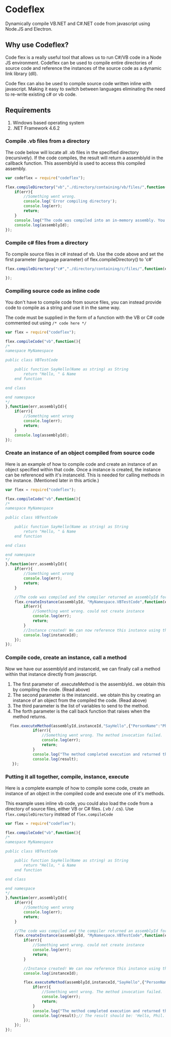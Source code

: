 # Codeflex

Dynamically compile VB.NET and C#.NET code from javascript using Node.JS and Electron.

## Why use Codeflex?

Code flex is a really useful tool that allows us to run C#/VB code in a Node JS environment. Codeflex can be used to compile entire directories of source code and reference the instances of the source code as a dynamic link library (dll).

Code flex can also be used to compile source code written inline with javascript. Making it easy to switch between languages eliminating the need to re-write existing c# or vb code.

## Requirements

1. Windows based operating system
2. .NET Framework 4.6.2

### Compile .vb files from a directory

The code below will locate all .vb files in the specified directory (recursively). If the code compiles, the result will return a assemblyId in the callback function. This assemblyId is used to access this compiled assembly.

```javascript
var codeflex = require("codeflex");

flex.compileDirectory("vb","./directory/containing/vb/files/",function(err, assemblyId){
    if(err){
        //Something went wrong.
        console.log('Error compiling directory');
        console.log(err);
        return;
    }
    console.log("The code was compiled into an in-memory assembly. You can access this assembly using the assemblyId");
    console.log(assemblyId);
});

```

### Compile c# files from a directory

To compile source files in c# instead of vb. Use the code above and set the first parameter (language parameter) of flex.compileDirectory() to 'c#'
```javascript
flex.compileDirectory("c#","./directory/containing/c/files/",function(err, assemblyId){

});
```

### Compiling source code as inline code

You don't have to compile code from source files, you can instead provide code to compile as a string and use it in the same way.

The code must be supplied in the form of a function with the VB or C# code commented out using ```/* code here */```

```javascript
var flex = require("codeflex");

flex.compileCode("vb",function(){
/*
namespace MyNamespace

public class VBTestCode

    public function SayHello(Name as string) as String
        return "Hello, " & Name 
    end function

end class

end namespace
*/
},function(err,assemblyId){
    if(err){
        //Something went wrong
        console.log(err);
        return;
    }
    console.log(assemblyId);
});
```

### Create an instance of an object compiled from source code

Here is an example of how to compile code and create an instance of an object specified within that code.
Once a instance is created, the instance can be referenced with it's instanceId. This is needed for calling methods in the instance. (Mentioned later in this article.)

```javascript
var flex = require("codeflex");

flex.compileCode("vb",function(){
/*
namespace MyNamespace

public class VBTestCode

    public function SayHello(Name as string) as String
        return "Hello, " & Name 
    end function

end class

end namespace
*/
},function(err,assemblyId){
    if(err){
        //Something went wrong
        console.log(err);
        return;
    }

    //The code was compiled and the compiler returned an assemblyId for us to reference it with.
    flex.createInstance(assemblyId, "MyNamespace.VBTestCode",function(err, instanceId){
        if(err){
            //Something went wrong. could not create instance
            console.log(err);
            return;
        }
        //Instance created! We can now reference this instance using the returned instanceId.
        console.log(instanceId);
    });
});
```

### Compile code, create an instance, call a method

Now we have our assemblyId and instanceId, we can finally call a method within that instance directly from javascript.

1. The first parameter of .executeMethod is the assemblyId.. we obtain this by compiling the code. (Read above)
2. The second parameter is the instanceId.. we obtain this by creating an instance of an object from the compiled the code. (Read above)
3. The third parameter is the list of variables to send to the method.
4. The forth parameter is the call back function that raises when the method returns.

```javascript
  flex.executeMethod(assemblyId,instanceId,"SayHello",{"PersonName":"Phil"},function(err, result){
            if(err){
                //Something went wrong. The method invocation failed.
                console.log(err);
                return;
            }
            console.log("The method completed execution and returned the result:");
            console.log(result);
   });
```

### Putting it all together, compile, instance, execute

Here is a complete example of how to compile some code, create an instance of an object in the compiled code and execute one of it's methods.

This example uses inline vb code, you could also load the code from a directory of source files, either VB or C# files. (.vb / .cs). Use ``` flex.compileDirectory ``` instead of ``` flex.compileCode ```

```javascript
var flex = require("codeflex");

flex.compileCode("vb",function(){
/*
namespace MyNamespace

public class VBTestCode

    public function SayHello(Name as string) as String
        return "Hello, " & Name 
    end function

end class

end namespace
*/
},function(err,assemblyId){
    if(err){
        //Something went wrong
        console.log(err);
        return;
    }

    //The code was compiled and the compiler returned an assemblyId for us to reference it with.
    flex.createInstance(assemblyId, "MyNamespace.VBTestCode",function(err, instanceId){
        if(err){
            //Something went wrong. could not create instance
            console.log(err);
            return;
        }

        //Instance created! We can now reference this instance using the returned instanceId.
        console.log(instanceId);

        flex.executeMethod(assemblyId,instanceId,"SayHello",{"PersonName":"Phil"},function(err, result){
            if(err){
                //Something went wrong. The method invocation failed.
                console.log(err);
                return;
            }
            console.log("The method completed execution and returned the result:");
            console.log(result);// The result should be: 'Hello, Phil.'
        });
    });
});

```
